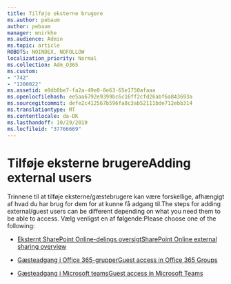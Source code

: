 ```yaml
---
title: Tilføje eksterne brugere
ms.author: pebaum
author: pebaum
manager: mnirkhe
ms.audience: Admin
ms.topic: article
ROBOTS: NOINDEX, NOFOLLOW
localization_priority: Normal
ms.collection: Adm_O365
ms.custom:
- "742"
- "1200022"
ms.assetid: e8db0be7-fa2a-49e0-8e63-65e1750afaaa
ms.openlocfilehash: ee5aa6792e9399bc6c16ff2cfd26abf6a843693a
ms.sourcegitcommit: defe2c412567b596fa8c3ab52111bde712ebb314
ms.translationtype: MT
ms.contentlocale: da-DK
ms.lasthandoff: 10/29/2019
ms.locfileid: "37766669"
---
```

# <a name="adding-external-users"></a><span data-ttu-id="5de43-102">Tilføje eksterne brugere</span><span class="sxs-lookup"><span data-stu-id="5de43-102">Adding external users</span></span>

<span data-ttu-id="5de43-103">Trinnene til at tilføje eksterne/gæstebrugere kan være forskellige, afhængigt af hvad du har brug for dem for at kunne få adgang til.</span><span class="sxs-lookup"><span data-stu-id="5de43-103">The steps for adding external/guest users can be different depending on what you need them to be able to access.</span></span> <span data-ttu-id="5de43-104">Vælg venligst en af følgende:</span><span class="sxs-lookup"><span data-stu-id="5de43-104">Please choose one of the following:</span></span>
  
- [<span data-ttu-id="5de43-105">Eksternt SharePoint Online-delings oversigt</span><span class="sxs-lookup"><span data-stu-id="5de43-105">SharePoint Online external sharing overview</span></span>](https://docs.microsoft.com/sharepoint/external-sharing-overview)

- [<span data-ttu-id="5de43-106">Gæsteadgang i Office 365-grupper</span><span class="sxs-lookup"><span data-stu-id="5de43-106">Guest access in Office 365 Groups</span></span>](https://support.office.com/en-gb/article/guest-access-in-office-365-groups-bfc7a840-868f-4fd6-a390-f347bf51aff6)

- [<span data-ttu-id="5de43-107">Gæsteadgang i Microsoft teams</span><span class="sxs-lookup"><span data-stu-id="5de43-107">Guest access in Microsoft Teams</span></span>](https://docs.microsoft.com/microsoftteams/guest-access-checklist)
